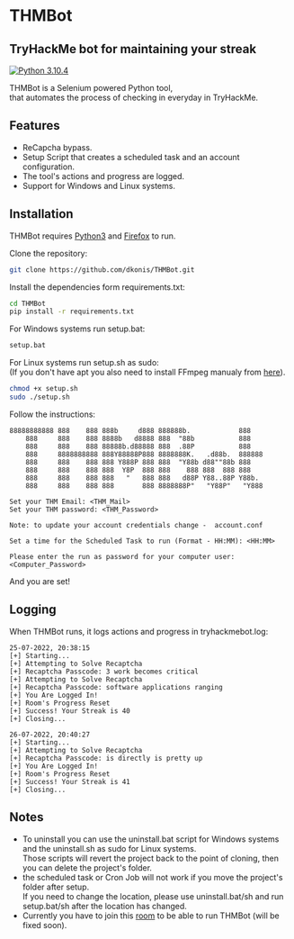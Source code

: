 # THMBot
## TryHackMe bot for maintaining your streak

[![Python 3.10.4](https://img.shields.io/badge/python-3.10.4-yellow.svg)](https://www.python.org/)

THMBot is a Selenium powered Python tool,<br />
that automates the process of checking in everyday in TryHackMe.

## Features

- ReCapcha bypass.
- Setup Script that creates a scheduled task and an account configuration.
- The tool's actions and progress are logged.
- Support for Windows and Linux systems.



## Installation

THMBot requires [Python3](https://www.python.org/) and [Firefox](https://www.mozilla.org/en-US/firefox/new/) to run.

Clone the repository:

```sh
git clone https://github.com/dkonis/THMBot.git
```

Install the dependencies form requirements.txt:

```sh
cd THMBot
pip install -r requirements.txt
```

For Windows systems run setup.bat:

```cmd
setup.bat
```

For Linux systems run setup.sh as sudo:<br />
(If you don't have apt you also need to install FFmpeg manualy from [here](https://ffmpeg.org/download.html#build-linux)).

```sh
chmod +x setup.sh
sudo ./setup.sh
```

Follow the instructions:

```
88888888888 888    888 888b     d888 888888b.            888
    888     888    888 8888b   d8888 888  "88b           888
    888     888    888 88888b.d88888 888  .88P           888
    888     8888888888 888Y88888P888 8888888K.   .d88b.  888888
    888     888    888 888 Y888P 888 888  "Y88b d88""88b 888
    888     888    888 888  Y8P  888 888    888 888  888 888
    888     888    888 888   "   888 888   d88P Y88..88P Y88b.
    888     888    888 888       888 8888888P"   "Y88P"   "Y888

Set your THM Email: <THM_Mail>
Set your THM password: <THM_Password>

Note: to update your account credentials change -  account.conf 

Set a time for the Scheduled Task to run (Format - HH:MM): <HH:MM>

Please enter the run as password for your computer user: <Computer_Password>
```
And you are set!


## Logging

When THMBot runs, it logs actions and progress in tryhackmebot.log:

```
25-07-2022, 20:38:15
[+] Starting...
[+] Attempting to Solve Recaptcha
[+] Recaptcha Passcode: 3 work becomes critical
[+] Attempting to Solve Recaptcha
[+] Recaptcha Passcode: software applications ranging
[+] You Are Logged In!
[+] Room's Progress Reset
[+] Success! Your Streak is 40
[+] Closing...

26-07-2022, 20:40:27
[+] Starting...
[+] Attempting to Solve Recaptcha
[+] Recaptcha Passcode: is directly is pretty up
[+] You Are Logged In!
[+] Room's Progress Reset
[+] Success! Your Streak is 41
[+] Closing...
```

## Notes

- To uninstall you can use the uninstall.bat script for Windows systems and the uninstall.sh as sudo for Linux systems.<br />Those scripts will revert the project back to the point of cloning, then you can delete the project's folder.
- the scheduled task or Cron Job will not work if you move the project's folder after setup.<br />
If you need to change the location, please use uninstall.bat/sh and run setup.bat/sh after the location has changed.
- Currently you have to join this [room](https://tryhackme.com/room/polkit) to be able to run THMBot (will be fixed soon).
